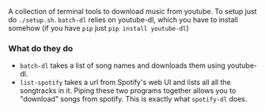 A collection of terminal tools to download music from youtube.
To setup just do `./setup.sh`. `batch-dl` relies on youtube-dl,
which you have to install somehow (if you have `pip` just `pip install youtube-dl`)
### What do they do
* `batch-dl` takes a list of song names and downloads them using youtube-dl.
* `list-spotify` takes a url from Spotify's web UI and lists all all the songtracks in it.
Piping these two programs together allows you to "download" songs from spotify. This is exactly what `spotify-dl` does.

